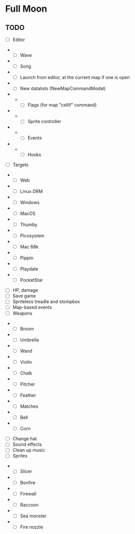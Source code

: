 # Full Moon

## TODO

- [ ] Editor
- - [ ] Wave
- - [ ] Song
- - [ ] Launch from editor, at the current map if one is open
- - [ ] New datalists (NewMapCommandModal)
- - - [ ] Flags (for map "cellif" command)
- - - [ ] Sprite controller
- - - [ ] Events
- - - [ ] Hooks
- [ ] Targets
- - [ ] Web
- - [ ] Linux DRM
- - [ ] Windows
- - [ ] MacOS
- - [ ] Thumby
- - [ ] Picosystem
- - [ ] Mac 68k
- - [ ] Pippin
- - [ ] Playdate
- - [ ] PocketStar
- [ ] HP, damage
- [ ] Save game
- [ ] Spriteless treadle and stompbox
- [ ] Map-based events
- [ ] Weapons
- - [ ] Broom
- - [ ] Umbrella
- - [ ] Wand
- - [ ] Violin
- - [ ] Chalk
- - [ ] Pitcher
- - [ ] Feather
- - [ ] Matches
- - [ ] Bell
- - [ ] Corn
- [ ] Change hat
- [ ] Sound effects
- [ ] Clean up music
- [ ] Sprites
- - [ ] Slicer
- - [ ] Bonfire
- - [ ] Firewall
- - [ ] Raccoon
- - [ ] Sea monster
- - [ ] Fire nozzle
